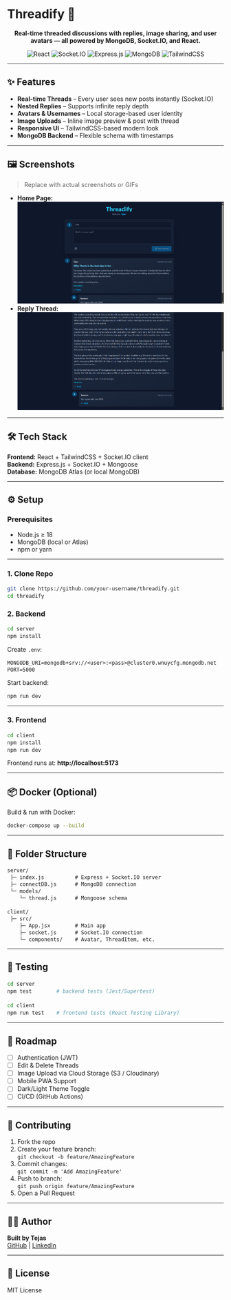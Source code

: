 # Threadify 🧵

<p align="center">
<strong>Real-time threaded discussions with replies, image sharing, and user avatars — all powered by MongoDB, Socket.IO, and React.</strong>
</p>

<p align="center">
<img src="https://img.shields.io/badge/React-61DAFB?style=for-the-badge&logo=react&logoColor=white" alt="React">
<img src="https://img.shields.io/badge/Socket.IO-010101?style=for-the-badge&logo=socketdotio&logoColor=white" alt="Socket.IO">
<img src="https://img.shields.io/badge/Express-000000?style=for-the-badge&logo=express&logoColor=white" alt="Express.js">
<img src="https://img.shields.io/badge/MongoDB-4EA94B?style=for-the-badge&logo=mongodb&logoColor=white" alt="MongoDB">
<img src="https://img.shields.io/badge/TailwindCSS-38B2AC?style=for-the-badge&logo=tailwindcss&logoColor=white" alt="TailwindCSS">
</p>

---

## ✨ Features
- **Real-time Threads** – Every user sees new posts instantly (Socket.IO)
- **Nested Replies** – Supports infinite reply depth
- **Avatars & Usernames** – Local storage-based user identity
- **Image Uploads** – Inline image preview & post with thread
- **Responsive UI** – TailwindCSS-based modern look
- **MongoDB Backend** – Flexible schema with timestamps

---

## 🖼 Screenshots
> Replace with actual screenshots or GIFs  
- **Home Page:**  
  ![Threadify Home](docs/screenshots/home.png)
- **Reply Thread:**  
  ![Reply](docs/screenshots/thread.png)

---

## 🛠 Tech Stack
**Frontend:** React + TailwindCSS + Socket.IO client  
**Backend:** Express.js + Socket.IO + Mongoose  
**Database:** MongoDB Atlas (or local MongoDB)

---

## ⚙️ Setup

### Prerequisites
- Node.js ≥ 18
- MongoDB (local or Atlas)
- npm or yarn

---

### 1. Clone Repo
```bash
git clone https://github.com/your-username/threadify.git
cd threadify
```

### 2. Backend
```bash
cd server
npm install
```
Create `.env`:
```env
MONGODB_URI=mongodb+srv://<user>:<pass>@cluster0.wnuycfg.mongodb.net
PORT=5000
```
Start backend:
```bash
npm run dev
```

---

### 3. Frontend
```bash
cd client
npm install
npm run dev
```
Frontend runs at: **http://localhost:5173**

---

## 📦 Docker (Optional)
Build & run with Docker:
```bash
docker-compose up --build
```

---

## 📂 Folder Structure
```
server/
 ├─ index.js          # Express + Socket.IO server
 ├─ connectDB.js      # MongoDB connection
 └─ models/
    └─ thread.js      # Mongoose schema

client/
 ├─ src/
    ├─ App.jsx        # Main app
    ├─ socket.js      # Socket.IO connection
    └─ components/    # Avatar, ThreadItem, etc.
```

---

## 🧪 Testing
```bash
cd server
npm test        # backend tests (Jest/Supertest)

cd client
npm run test    # frontend tests (React Testing Library)
```

---

## 🚀 Roadmap
- [ ] Authentication (JWT)
- [ ] Edit & Delete Threads
- [ ] Image Upload via Cloud Storage (S3 / Cloudinary)
- [ ] Mobile PWA Support
- [ ] Dark/Light Theme Toggle
- [ ] CI/CD (GitHub Actions)

---

## 🤝 Contributing
1. Fork the repo
2. Create your feature branch:  
   `git checkout -b feature/AmazingFeature`
3. Commit changes:  
   `git commit -m 'Add AmazingFeature'`
4. Push to branch:  
   `git push origin feature/AmazingFeature`
5. Open a Pull Request

---

## 👨‍💻 Author
**Built by Tejas**  
[GitHub](https://github.com/TejasS1233) | [LinkedIn](https://www.linkedin.com/in/tejas-sidhwani-89337a32b/)

---

## 📜 License
MIT License
